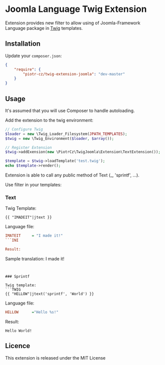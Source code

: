 Joomla Language Twig Extension
==============================

Extension provides new filter to allow using of Joomla-Framework Language package in [Twig][1] templates.


## Installation

Update your `composer.json`:

```JSON
{
	"require": {
		"piotr-cz/twig-extension-joomla": "dev-master"
	}
}
```


## Usage

It's assumed that you will use Composer to handle autoloading.

Add the extension to the twig environment:

```PHP
// Configure Twig
$loader = new \Twig_Loader_Filesystem(JPATH_TEMPLATES);
$twig = new \Twig_Environment($loader, $array());

// Register Extension
$twig->addExension(new \PiotrCz\TwigJoomla\Extension\TextExtension());

$template = $twig->loadTemplate('test.twig');
echo $template->render();
```


Extension is able to call any public method of Text (_, 'sprintf', ...).

Use filter in your templates:


### Text

Twig Template:
```TWIG
{{ "IMADEIT"|jtext }}
```

Language file:
```INI
IMATEIT 	= "I made it!"
```INI

Result:
```
Sample translation: I made it!
```


### Sprintf

Twig template:
```TWIG
{{ "HELLOW"|jtext('sprintf', 'World') }}
```

Language file:
```INI
HELLOW		="Hello %s!"
```

Result:
```
Hello World!
```


## Licence
This extension is released under the MIT License


[1]: http://twig.sensiolabs.org
